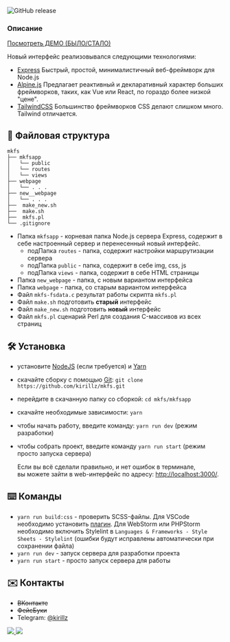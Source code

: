 ![GitHub release](https://img.shields.io/github/release/kirillz/mkfs.svg)

###  Описание  


[Посмотреть ДЕМО (БЫЛО/СТАЛО)](https://kirillz.github.io/mkfs)  


Новый интерфейс реализовывался следующими технологиями: 

-  [Express](https://expressjs.com/) Быстрый, простой, минималистичный веб-фреймворк для Node.js  
-  [Alpine.js](https://github.com/alpinejs/alpine) Предлагает реактивный и декларативный характер больших фреймворков, таких, как Vue или React, по гораздо более низкой "цене".  
-  [TailwindCSS](https://tailwindcss.com/) Большинство фреймворков CSS делают слишком много. Tailwind отличается.  


## :open_file_folder: Файловая структура  

```
mkfs
├── mkfsapp
│   └── public
│   └── routes
│   └── views
├── webpage
│   └── . . .
├── new__webpage
│   └── . . .
├──  make_new.sh
├──  make.sh
├──  mkfs.pl
└── .gitignore
```
- Папка `mkfsapp` - корневая папка Node.js сервера Express, содержит в себе настроенный сервер и перенесенный новый интерфейс.
  - подПапка `routes` - папка, содержит настройки маршрутизации сервера
  - подПапка `public` - папка, содержит в себе img, css, js
  - подПапка `views` - папка, содержит в себе HTML страницы
- Папка `new_webpage` - папка, с новым вариантом интерфейса
- Папка `webpage` - папка, со старым вариантом интерфейса
- Файл `mkfs-fsdata.c` результат работы скрипта `mkfs.pl`
- Файл `make.sh` подготовить **старый** интерфейс
- Файл `make_new.sh` подготовить **новый** интерфейс
- Файл `mkfs.pl` сценарий Perl для создания C-массивов из всех страниц  

## :hammer_and_wrench: Установка
* установите [NodeJS](https://nodejs.org/en/) (если требуется) и [Yarn](https://yarnpkg.com/en/docs/install)  
* скачайте сборку с помощью [Git](https://git-scm.com/downloads): ```git clone https://github.com/kirillz/mkfs.git```  
* перейдите в скачанную папку со сборкой: ```cd mkfs/mkfsapp```  
* скачайте необходимые зависимости: ```yarn```
* чтобы начать работу, введите команду: ```yarn run dev``` (режим разработки)
* чтобы собрать проект, введите команду ```yarn run start``` (режим просто запуска сервера)  


  Если вы всё сделали правильно, и нет ошибок в терминале,  
  вы можете зайти в web-интерфейс по адресу: [http://localhost:3000/](http://localhost:3000/).


## :keyboard: Команды
* ```yarn run build:css``` - проверить SCSS-файлы. Для VSCode необходимо установить [плагин](https://marketplace.visualstudio.com/items?itemName=shinnn.stylelint). Для WebStorm
или PHPStorm необходимо включить Stylelint в ```Languages & Frameworks - Style Sheets - Stylelint``` (ошибки будут исправлены автоматически при сохранении файла)
* ```yarn run dev``` - запуск сервера для разработки проекта  
* ```yarn run start``` - просто запуск сервера для работы  

## :envelope: Контакты
* ~~ВКонтакте~~
* ~~ФейсБуки~~
* Telegram: [@kirillz](https://t.me/kirillz)  
<a href="https://paypal.me/kirillza/">
<img src="https://img.shields.io/badge/%D0%94%D0%BE%D0%BD%D0%B0%D1%82%20%D0%BD%D0%B0-PayPal-informatinal.svg">
</a> 
<a href="https://www.tinkoff.ru/cardtocard/">
<img src="https://img.shields.io/badge/%D0%97%D0%B0%D0%B4%D0%BE%D0%BD%D0%B0%D1%82%D0%B8%D1%82%D1%8C-%D0%BD%D0%B0%20%D0%BA%D0%B0%D1%80%D1%82%D1%83%205469%203800%202380%204429-blue.svg">
</a>




